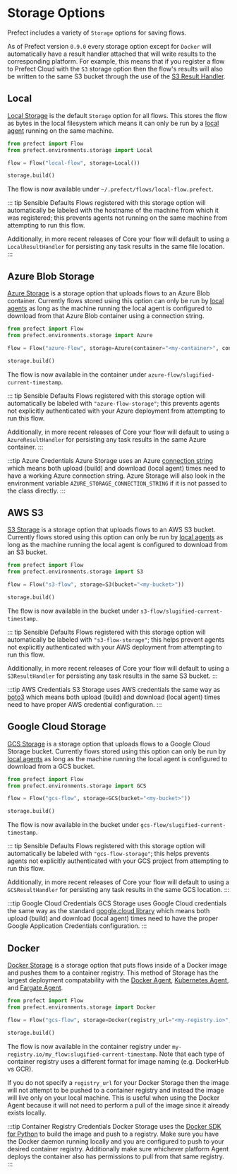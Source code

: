 # Storage Options

Prefect includes a variety of `Storage` options for saving flows.

As of Prefect version `0.9.0` every storage option except for `Docker` will automatically have a result handler attached that will write results to the corresponding platform. For example, this means that if you register a flow to Prefect Cloud with the `S3` storage option then the flow's results will also be written to the same S3 bucket through the use of the [S3 Result Handler](/api/latest/engine/result_handlers.html#s3resulthandler).

## Local

[Local Storage](/api/latest/environments/storage.html#local) is the default `Storage` option for all flows. This stores the flow as bytes in the local filesystem which means it can only be run by a [local agent](/cloud/agents/local.html) running on the same machine.

```python
from prefect import Flow
from prefect.environments.storage import Local

flow = Flow("local-flow", storage=Local())

storage.build()
```

The flow is now available under `~/.prefect/flows/local-flow.prefect`.

::: tip Sensible Defaults
Flows registered with this storage option will automatically be labeled with the hostname of the machine from which it was registered; this prevents agents not running on the same machine from attempting to run this flow.

Additionally, in more recent releases of Core your flow will default to using a `LocalResultHandler` for persisting any task results in the same file location.
:::

## Azure Blob Storage

[Azure Storage](/api/latest/environments/storage.html#azure) is a storage option that uploads flows to an Azure Blob container. Currently flows stored using this option can only be run by [local agents](/cloud/agents/local.html) as long as the machine running the local agent is configured to download from that Azure Blob container using a connection string.

```python
from prefect import Flow
from prefect.environments.storage import Azure

flow = Flow("azure-flow", storage=Azure(container="<my-container>", connection_string="<my-connection-string>"))

storage.build()
```

The flow is now available in the container under `azure-flow/slugified-current-timestamp`.

::: tip Sensible Defaults
Flows registered with this storage option will automatically be labeled with `"azure-flow-storage"`; this prevents agents not explicitly authenticated with your Azure deployment from attempting to run this flow.

Additionally, in more recent releases of Core your flow will default to using a `AzureResultHandler` for persisting any task results in the same Azure container.
:::

:::tip Azure Credentials
Azure Storage uses an Azure [connection string](https://docs.microsoft.com/en-us/azure/storage/common/storage-configure-connection-string) which means both upload (build) and download (local agent) times need to have a working Azure connection string. Azure Storage will also look in the environment variable `AZURE_STORAGE_CONNECTION_STRING` if it is not passed to the class directly.
:::

## AWS S3

[S3 Storage](/api/latest/environments/storage.html#s3) is a storage option that uploads flows to an AWS S3 bucket. Currently flows stored using this option can only be run by [local agents](/cloud/agents/local.html) as long as the machine running the local agent is configured to download from an S3 bucket.

```python
from prefect import Flow
from prefect.environments.storage import S3

flow = Flow("s3-flow", storage=S3(bucket="<my-bucket>"))

storage.build()
```

The flow is now available in the bucket under `s3-flow/slugified-current-timestamp`.

::: tip Sensible Defaults
Flows registered with this storage option will automatically be labeled with `"s3-flow-storage"`; this helps prevent agents not explicitly authenticated with your AWS deployment from attempting to run this flow.

Additionally, in more recent releases of Core your flow will default to using a `S3ResultHandler` for persisting any task results in the same S3 bucket.
:::

:::tip AWS Credentials
S3 Storage uses AWS credentials the same way as [boto3](https://boto3.amazonaws.com/v1/documentation/api/latest/guide/configuration.html) which means both upload (build) and download (local agent) times need to have proper AWS credential configuration.
:::

## Google Cloud Storage

[GCS Storage](/api/latest/environments/storage.html#gcs) is a storage option that uploads flows to a Google Cloud Storage bucket. Currently flows stored using this option can only be run by [local agents](/cloud/agents/local.html) as long as the machine running the local agent is configured to download from a GCS bucket.

```python
from prefect import Flow
from prefect.environments.storage import GCS

flow = Flow("gcs-flow", storage=GCS(bucket="<my-bucket>"))

storage.build()
```

The flow is now available in the bucket under `gcs-flow/slugified-current-timestamp`.

::: tip Sensible Defaults
Flows registered with this storage option will automatically be labeled with `"gcs-flow-storage"`; this helps prevents agents not explicitly authenticated with your GCS project from attempting to run this flow.

Additionally, in more recent releases of Core your flow will default to using a `GCSResultHandler` for persisting any task results in the same GCS location.
:::

:::tip Google Cloud Credentials
GCS Storage uses Google Cloud credentials the same way as the standard [google.cloud library](https://cloud.google.com/docs/authentication/production#auth-cloud-implicit-python) which means both upload (build) and download (local agent) times need to have the proper Google Application Credentials configuration.
:::

## Docker

[Docker Storage](/api/latest/environments/storage.html#docker) is a storage option that puts flows inside of a Docker image and pushes them to a container registry. This method of Storage has the largest deployment compatability with the [Docker Agent](/cloud/agents/docker.html), [Kubernetes Agent](/cloud/agents/kubernetes.html), and [Fargate Agent](/cloud/agents/fargate.html).

```python
from prefect import Flow
from prefect.environments.storage import Docker

flow = Flow("gcs-flow", storage=Docker(registry_url="<my-registry.io>", image_name="my_flow"))

storage.build()
```

The flow is now available in the container registry under `my-registry.io/my_flow:slugified-current-timestamp`. Note that each type of container registry uses a different format for image naming (e.g. DockerHub vs GCR).

If you do not specify a `registry_url` for your Docker Storage then the image will not attempt to be pushed to a container registry and instead the image will live only on your local machine. This is useful when using the Docker Agent because it will not need to perform a pull of the image since it already exists locally.

:::tip Container Registry Credentials
Docker Storage uses the [Docker SDK for Python](https://docker-py.readthedocs.io/en/stable/index.html) to build the image and push to a registry. Make sure you have the Docker daemon running locally and you are configured to push to your desired container registry. Additionally make sure whichever platform Agent deploys the container also has permissions to pull from that same registry.
:::

